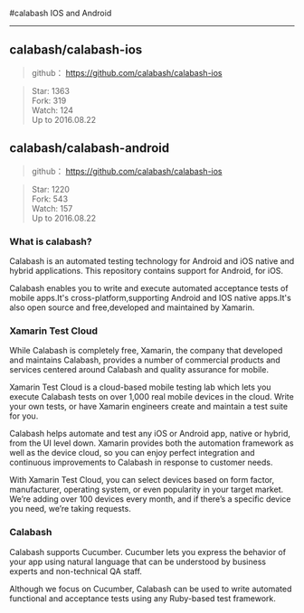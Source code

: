 #calabash IOS and Android

---

## calabash/calabash-ios
> github： https://github.com/calabash/calabash-ios

> Star: 1363  
> Fork: 319      
> Watch: 124    
> Up to 2016.08.22

## calabash/calabash-android
> github： https://github.com/calabash/calabash-ios

> Star: 1220  
> Fork: 543      
> Watch: 157    
> Up to 2016.08.22

### What is calabash?

Calabash is an automated testing technology for Android and iOS native and hybrid applications. This repository contains support for Android, for iOS.

Calabash enables you to write and execute automated acceptance tests of mobile  apps.It's cross-platform,supporting Android and IOS native apps.It's also open source and free,developed and maintained by Xamarin.

### Xamarin Test Cloud
While Calabash is completely free, Xamarin, the company that developed and maintains Calabash, provides a number of commercial products and services centered around Calabash and quality assurance for mobile.

Xamarin Test Cloud is a cloud-based mobile testing lab which lets you execute Calabash tests on over 1,000 real mobile devices in the cloud. Write your own tests, or have Xamarin engineers create and maintain a test suite for you.

Calabash helps automate and test any iOS or Android app, native or hybrid, from the UI level down. Xamarin provides both the automation framework as well as the device cloud, so you can enjoy perfect integration and continuous improvements to Calabash in response to customer needs.

With Xamarin Test Cloud, you can select devices based on form factor, manufacturer, operating system, or even popularity in your target market. We’re adding over 100 devices every month, and if there’s a specific device you need, we’re taking requests.

### Calabash
Calabash supports Cucumber. Cucumber lets you express the behavior of your app using natural language that can be understood by business experts and non-technical QA staff.

Although we focus on Cucumber, Calabash can be used to write automated functional and acceptance tests using any Ruby-based test framework.



